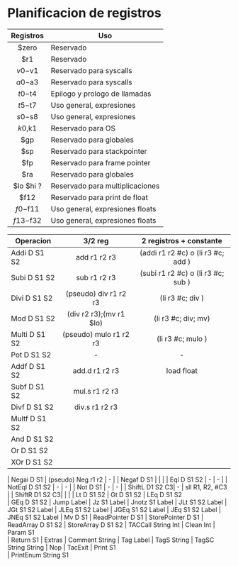 
# Planificacion de registros

| Registros| Uso                        |
|:--------:|----------------------------|
|$zero     | Reservado                  |
|$r1       | Reservado                  |
|$v0-$v1   | Reservado para syscalls    |
|$a0-$a3   | Reservado para syscalls    |
|$t0-$t4   | Epilogo y prologo de llamadas|
|$t5-$t7   | Uso general, expresiones   |
|$s0-$s8   | Uso general, expresiones   |
|$k0,$k1   | Reservado para OS          |
|$gp       | Reservado para globales    |
|$sp       | Reservado para stackpointer|
|$fp       | Reservado para frame pointer|
|$ra       | Reservado para globales        |
|$lo $hi ? | Reservado para multiplicaciones|
|$f12      | Reservado para print de float  |
|$f0-$f11  | Uso general, expresiones floats|
|$f13-$f32 | Uso general, expresiones floats|

|Operacion        | 3/2 reg | 2 registros + constante|
|-----------------|:-----:|:-------------------:|
| Addi     D S1 S2 | add r1 r2 r3 | (addi r1 r2 #c) o (li r3 #c; add ) |
| Subi     D S1 S2 | sub r1 r2 r3 | (subi r1 r2 #c) o (li r3 #c; sub ) |
| Divi     D S1 S2 | (pseudo) div r1 r2 r3  | (li r3 #c; div )    |
| Mod      D S1 S2 | (div r2 r3);(mv r1 $lo)| (li r3 #c; div; mv) |
| Multi    D S1 S2 | (pseudo) mulo r1 r2 r3 | (li r3 #c; mulo )   |
| Pot      D S1 S2 | - | - |
| Addf     D S1 S2 | add.d r1 r2 r3 | load float |
| Subf     D S1 S2 | mul.s r1 r2 r3 |  |
| Divf     D S1 S2 | div.s r1 r2 r3 |  |
| Multf    D S1 S2 | |  |
| And      D S1 S2 | |  |
| Or       D S1 S2 | |  |
| XOr      D S1 S2 | |  |

| Negai    D S1    | (pseudo) Neg r1 r2 | - |
| Negaf    D S1    | |  |
| Eql      D S1 S2 | - | - |
| NotEql   D S1 S2 | - | - |
| Not      D S1    | - | - |
| ShiftL   D1 S2 C3| - | sll R1, R2, #C3 |
| ShiftR   D1 S2 C3| |  |
| Lt      D S1 S2
| Gt      D S1 S2
| LEq     D S1 S2  
| GEq     D S1 S2 
| Jump     Label
| Jz       S1 Label
| Jnotz    S1 Label
| JLt      S1 S2 Label
| JGt      S1 S2 Label
| JLEq     S1 S2 Label
| JGEq     S1 S2 Label
| JEq      S1 S2 Label
| JNEq     S1 S2 Label
| Mv           D S1
| ReadPointer  D S1
| StorePointer D S1
| ReadArray    D S1 S2
| StoreArray   D S1 S2
| TACCall    String  Int
| Clean   Int
| Param   S1    
| Return  S1 
| Extras
| Comment String
| Tag     Label
| TagS    String
| TagSC   String String
| Nop 
| TacExit 
| Print     S1        
| PrintEnum String S1 